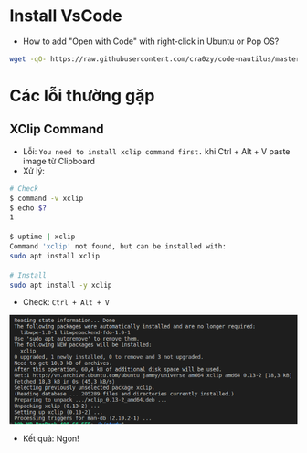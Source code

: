 # Install VsCode
-   How to add "Open with Code" with right-click in Ubuntu or Pop OS?
```sh
wget -qO- https://raw.githubusercontent.com/cra0zy/code-nautilus/master/install.sh | bash
```

# Các lỗi thường gặp
## XClip Command 
- Lỗi: `You need to install xclip command first.` khi Ctrl + Alt + V paste image từ Clipboard
- Xử lý:
```sh
# Check
$ command -v xclip
$ echo $?
1

$ uptime | xclip
Command 'xclip' not found, but can be installed with:
sudo apt install xclip

# Install
sudo apt install -y xclip

```
- Check: `Ctrl + Alt + V`

![](../Linux/images/2024-05-18-10-35-19.png)

- Kết quả: Ngon!